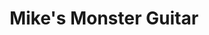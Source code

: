 ---
title: "Mike's Monster Guitar"
url: /cambridge/mikes-monster-guitar/
shop: musical instrument
---